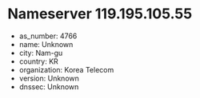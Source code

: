 # Nameserver 119.195.105.55

* as_number: 4766
* name: Unknown
* city: Nam-gu
* country: KR
* organization: Korea Telecom
* version: Unknown
* dnssec: Unknown
